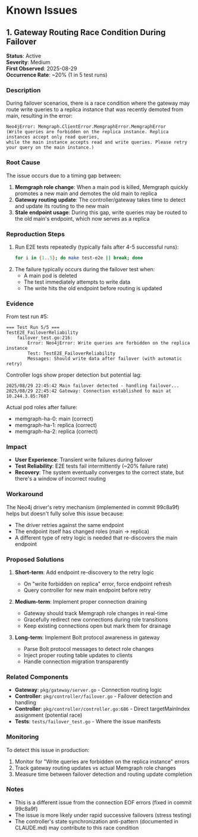 # Known Issues

## 1. Gateway Routing Race Condition During Failover

**Status**: Active  
**Severity**: Medium  
**First Observed**: 2025-08-29  
**Occurrence Rate**: ~20% (1 in 5 test runs)

### Description

During failover scenarios, there is a race condition where the gateway may route write queries to a replica instance that was recently demoted from main, resulting in the error:
```
Neo4jError: Memgraph.ClientError.MemgraphError.MemgraphError 
(Write queries are forbidden on the replica instance. Replica instances accept only read queries, 
while the main instance accepts read and write queries. Please retry your query on the main instance.)
```

### Root Cause

The issue occurs due to a timing gap between:
1. **Memgraph role change**: When a main pod is killed, Memgraph quickly promotes a new main and demotes the old main to replica
2. **Gateway routing update**: The controller/gateway takes time to detect and update its routing to the new main
3. **Stale endpoint usage**: During this gap, write queries may be routed to the old main's endpoint, which now serves as a replica

### Reproduction Steps

1. Run E2E tests repeatedly (typically fails after 4-5 successful runs):
   ```bash
   for i in {1..5}; do make test-e2e || break; done
   ```
2. The failure typically occurs during the failover test when:
   - A main pod is deleted
   - The test immediately attempts to write data
   - The write hits the old endpoint before routing is updated

### Evidence

From test run #5:
```
=== Test Run 5/5 ===
TestE2E_FailoverReliability
    failover_test.go:216: 
        Error: Neo4jError: Write queries are forbidden on the replica instance
        Test: TestE2E_FailoverReliability
        Messages: Should write data after failover (with automatic retry)
```

Controller logs show proper detection but potential lag:
```
2025/08/29 22:45:42 Main failover detected - handling failover...
2025/08/29 22:45:42 Gateway: Connection established to main at 10.244.3.85:7687
```

Actual pod roles after failure:
- memgraph-ha-0: main (correct)
- memgraph-ha-1: replica (correct)
- memgraph-ha-2: replica (correct)

### Impact

- **User Experience**: Transient write failures during failover
- **Test Reliability**: E2E tests fail intermittently (~20% failure rate)
- **Recovery**: The system eventually converges to the correct state, but there's a window of incorrect routing

### Workaround

The Neo4j driver's retry mechanism (implemented in commit 99c8a9f) helps but doesn't fully solve this issue because:
- The driver retries against the same endpoint
- The endpoint itself has changed roles (main → replica)
- A different type of retry logic is needed that re-discovers the main endpoint

### Proposed Solutions

1. **Short-term**: Add endpoint re-discovery to the retry logic
   - On "write forbidden on replica" error, force endpoint refresh
   - Query controller for new main endpoint before retry

2. **Medium-term**: Implement proper connection draining
   - Gateway should track Memgraph role changes in real-time
   - Gracefully redirect new connections during role transitions
   - Keep existing connections open but mark them for drainage

3. **Long-term**: Implement Bolt protocol awareness in gateway
   - Parse Bolt protocol messages to detect role changes
   - Inject proper routing table updates to clients
   - Handle connection migration transparently

### Related Components

- **Gateway**: `pkg/gateway/server.go` - Connection routing logic
- **Controller**: `pkg/controller/failover.go` - Failover detection and handling
- **Controller**: `pkg/controller/controller.go:686` - Direct targetMainIndex assignment (potential race)
- **Tests**: `tests/failover_test.go` - Where the issue manifests

### Monitoring

To detect this issue in production:
1. Monitor for "Write queries are forbidden on the replica instance" errors
2. Track gateway routing updates vs actual Memgraph role changes
3. Measure time between failover detection and routing update completion

### Notes

- This is a different issue from the connection EOF errors (fixed in commit 99c8a9f)
- The issue is more likely under rapid successive failovers (stress testing)
- The controller's state synchronization anti-pattern (documented in CLAUDE.md) may contribute to this race condition